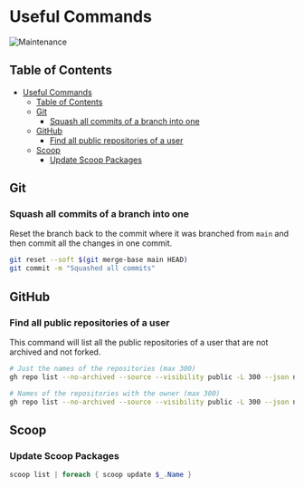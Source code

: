 # Useful Commands

![Maintenance](https://img.shields.io/badge/Maintenance-8A2BE2?style=for-the-badge&color=19e650&label=Status)

## Table of Contents

- [Useful Commands](#useful-commands)
  - [Table of Contents](#table-of-contents)
  - [Git](#git)
    - [Squash all commits of a branch into one](#squash-all-commits-of-a-branch-into-one)
  - [GitHub](#github)
    - [Find all public repositories of a user](#find-all-public-repositories-of-a-user)
  - [Scoop](#scoop)
    - [Update Scoop Packages](#update-scoop-packages)

## Git

### Squash all commits of a branch into one

Reset the branch back to the commit where it was branched from `main` and then commit all the changes in one commit.

```bash
git reset --soft $(git merge-base main HEAD)
git commit -m "Squashed all commits"
```

## GitHub

### Find all public repositories of a user

This command will list all the public repositories of a user that are not archived and not forked.

```bash
# Just the names of the repositories (max 300)
gh repo list --no-archived --source --visibility public -L 300 --json name --jq '.[].name' | sort
```

```bash
# Names of the repositories with the owner (max 300)
gh repo list --no-archived --source --visibility public -L 300 --json nameWithOwner --jq '.[].nameWithOwner' | sort
```

## Scoop

### Update Scoop Packages

```powershell
scoop list | foreach { scoop update $_.Name }
```
